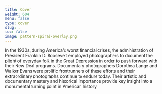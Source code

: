 ```yaml
---
title: Cover
weight: 604
menu: false
type: cover
slug: .
toc: false
image: pattern-spiral-overlay.png
---
```


In the 1930s, during America's worst financial crises, the administration of President Franklin D. Roosevelt employed photographers to document the plight of everyday folk in the Great Depression in order to push forward with their New Deal programs. Documentary photographers Dorothea Lange and Walker Evans were prolific frontrunners of these efforts and their extraordinary photographs continue to endure today. Their artistic and documentary mastery and historical importance provide key insight into a monumental turning point in American history.
